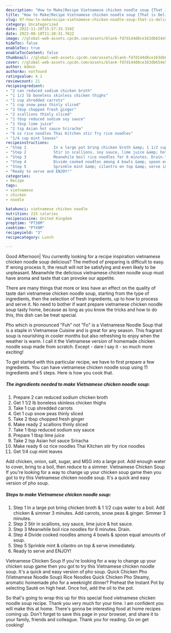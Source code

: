 ```yaml
---
description: "How to Make|Recipe Vietnamese chicken noodle soup {That is Delicious"
title: "How to Make|Recipe Vietnamese chicken noodle soup {That is Delicious"
slug: 97-how-to-makerecipe-vietnamese-chicken-noodle-soup-that-is-delicious
category: Uncategorized
date: 2022-11-28T15:57:33.334Z
date: 2023-08-18T11:20:31.762Z
image: //global-web-assets.cpcdn.com/assets/blank-fd7d144d8ce163db654e5a02c40b08a2775adb7897d16e4062681dc7e1b2800f.png
hideToc: false
enableToc: true
enableTocContent: false
thumbnail: //global-web-assets.cpcdn.com/assets/blank-fd7d144d8ce163db654e5a02c40b08a2775adb7897d16e4062681dc7e1b2800f.png
cover: //global-web-assets.cpcdn.com/assets/blank-fd7d144d8ce163db654e5a02c40b08a2775adb7897d16e4062681dc7e1b2800f.png
author: Admin
authorAv: notfound
ratingvalue: 4.1
reviewcount: 21
recipeingredient:
- "2 can reduced sodium chicken broth"
- "1 1/2 lb boneless skinless chicken thighs"
- "1 cup shredded carrots"
- "1 cup snow peas thinly sliced"
- "2 tbsp chopped fresh ginger"
- "2 scallions thinly sliced"
- "1 tbsp reduced sodium soy sauce"
- "1 tbsp lime juice"
- "2 tsp Asian hot sauce Sriracha"
- "6 oz rice noodles Thai Kitchen stir fry rice noodles"
- "1/4 cup mint leaves"
recipeinstructions:
- "Step 1            In a large pot bring chicken broth &amp; 1 1/2 cups water to a boil. Add chicken &amp; simmer 3 minutes. Add carrots, snow peas &amp; ginger. Simmer 3 minutes."
- "Step 2            Stir in scallions, soy sauce, lime juice &amp; hot sauce."
- "Step 3            Meanwhile boil rice noodles for 6 minutes. Drain."
- "Step 4            Divide cooked noodles among 4 bowls &amp; spoon equal amounts of soup."
- "Step 5            Sprinkle mint &amp; cilantro on top &amp; serve immediately."
- "Ready to serve and ENJOY!"
categories:
- Recipe
tags:
- vietnamese
- chicken
- noodle

katakunci: vietnamese chicken noodle 
nutrition: 215 calories
recipecuisine: United Kingdom
preptime: "PT38M"
cooktime: "PT49M"
recipeyield: "3"
recipecategory: Lunch

---
```



Good Afternoon| You currently looking for a recipe inspiration vietnamese chicken noodle soup delicious? The method of preparing is difficult to easy. If wrong process it, the result will not be satisfying and even likely to be unpleasant. Meanwhile the delicious vietnamese chicken noodle soup must have aroma and taste that can provoke our appetite.






There are many things that more or less have an effect on the quality of taste dari vietnamese chicken noodle soup, starting from the type of ingredients, then the selection of fresh ingredients, up to how to process and serve it. No need to bother if want prepare vietnamese chicken noodle soup tasty home, because as long as you know the tricks and how to do this, this dish can be treat special.


Pho which is pronounced &#34;Fuh&#34; not &#34;Fo&#34; is a Vietnamese Noodle Soup that is a staple in Vietnamese Cuisine and is great for any season. This fragrant soup is nourishing in cooler months but also refreshing to enjoy when the weather is warm. I call it the Vietnamese version of homemade chicken noodle soup made from scratch. Except - dare I say it - so much more exciting!


To get started with this particular recipe, we have to first prepare a few ingredients. You can have vietnamese chicken noodle soup using 11 ingredients and 5 steps. Here is how you cook that.

<!--inarticleads1-->

##### The ingredients needed to make Vietnamese chicken noodle soup:

1. Prepare 2 can reduced sodium chicken broth
1. Get 1 1/2 lb boneless skinless chicken thighs
1. Take 1 cup shredded carrots
1. Get 1 cup snow peas thinly sliced
1. Take 2 tbsp chopped fresh ginger
1. Make ready 2 scallions thinly sliced
1. Take 1 tbsp reduced sodium soy sauce
1. Prepare 1 tbsp lime juice
1. Take 2 tsp Asian hot sauce Sriracha
1. Make ready 6 oz rice noodles Thai Kitchen stir fry rice noodles
1. Get 1/4 cup mint leaves


Add chicken, onion, salt, sugar, and MSG into a large pot. Add enough water to cover, bring to a boil, then reduce to a simmer. Vietnamese Chicken Soup If you&#39;re looking for a way to change up your chicken soup game then you got to try this Vietnamese chicken noodle soup. It&#39;s a quick and easy version of pho soup. 

<!--inarticleads2-->

##### Steps to make Vietnamese chicken noodle soup:

1. Step 1            In a large pot bring chicken broth &amp; 1 1/2 cups water to a boil. Add chicken &amp; simmer 3 minutes. Add carrots, snow peas &amp; ginger. Simmer 3 minutes.
1. Step 2            Stir in scallions, soy sauce, lime juice &amp; hot sauce.
1. Step 3            Meanwhile boil rice noodles for 6 minutes. Drain.
1. Step 4            Divide cooked noodles among 4 bowls &amp; spoon equal amounts of soup.
1. Step 5            Sprinkle mint &amp; cilantro on top &amp; serve immediately.
1. Ready to serve and ENJOY!

Vietnamese Chicken Soup If you&#39;re looking for a way to change up your chicken soup game then you got to try this Vietnamese chicken noodle soup. It&#39;s a quick and easy version of pho soup. Quick Chicken Pho (Vietnamese Noodle Soup) Rice Noodles Quick Chicken Pho Steamy, aromatic homemade pho for a weeknight dinner? Preheat the Instant Pot by selecting Sauté on high heat. Once hot, add the oil to the pot. 

So that's going to wrap this up for this special food vietnamese chicken noodle soup recipe. Thank you very much for your time. I am confident you will make this at home. There's gonna be interesting food at home recipes coming up. Don't forget to save this page in your browser, and share it to your family, friends and colleague. Thank you for reading. Go on get cooking!
